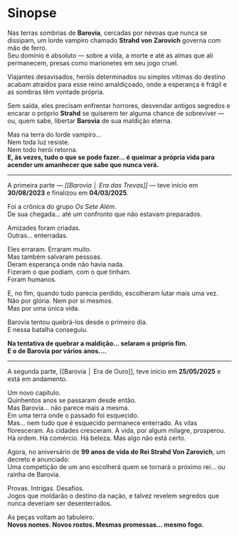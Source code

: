 # Sinopse

Nas terras sombrias de **Barovia**, cercadas por névoas que nunca se dissipam, um lorde vampiro chamado **Strahd von Zarovich** governa com mão de ferro.  
Seu domínio é absoluto — sobre a vida, a morte e até as almas que ali permanecem, presas como marionetes em seu jogo cruel.

Viajantes desavisados, heróis determinados ou simples vítimas do destino acabam atraídos para esse reino amaldiçoado, onde a esperança é frágil e as sombras têm vontade própria.  

Sem saída, eles precisam enfrentar horrores, desvendar antigos segredos e encarar o próprio **Strahd** se quiserem ter alguma chance de sobreviver — ou, quem sabe, libertar **Barovia** de sua maldição eterna.

Mas na terra do lorde vampiro...  
Nem toda luz resiste.  
Nem todo herói retorna.  
**E, às vezes, tudo o que se pode fazer... é queimar a própria vida para acender um amanhecer que sabe que nunca verá.**  

---
A primeira parte — *[[Barovia │ Era das Trevas]]* — teve início em **30/08/2023** e finalizou em **04/03/2025**.  

Foi a crônica do grupo *Os Sete Além*.  
De sua chegada... até um confronto que não estavam preparados.

Amizades foram criadas.  
Outras... enterradas.  

Eles erraram. Erraram muito.  
Mas também salvaram pessoas.  
Deram esperança onde não havia nada.  
Fizeram o que podiam, com o que tinham.  
Foram humanos.  

E, no fim, quando tudo parecia perdido, escolheram lutar mais uma vez.  
Não por glória. Nem por si mesmos.  
Mas por uma única vida.  

Barovia tentou quebrá-los desde o primeiro dia.  
E nessa batalha conseguiu.

**Na tentativa de quebrar a maldição... selaram o próprio fim.  
E o de Barovia por vários anos....**


---

A segunda parte, [[Barovia │ Era de Ouro]], teve início em **25/05/2025** e está em andamento.

Um novo capítulo.  
Quinhentos anos se passaram desde então.  
Mas Barovia… não parece mais a mesma.  
Em uma terra onde o passado foi esquecido.  
Mas... nem tudo que é esquecido permanece enterrado.
As vilas floresceram. As cidades cresceram. A vida, por algum milagre, prosperou.  
Há ordem. Há comércio. Há beleza.  Mas algo não está certo.

Agora, no aniversário de **99 anos de vida do Rei Strahd Von Zarovich**, um decreto é anunciado:  
Uma competição de um ano escolherá quem se tornará o próximo rei... ou rainha de Barovia.

Provas. Intrigas. Desafios.  
Jogos que moldarão o destino da nação, e talvez revelem segredos que nunca deveriam ser desenterrados.

As peças voltam ao tabuleiro.  
**Novos nomes. Novos rostos. Mesmas promessas... mesmo fogo.**

